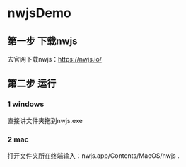 # nwjsDemo
## 第一步 下载nwjs
去官网下载nwjs：https://nwjs.io/
## 第二步 运行
### 1 windows
直接讲文件夹拖到nwjs.exe
### 2 mac
打开文件夹所在终端输入：nwjs.app/Contents/MacOS/nwjs .
